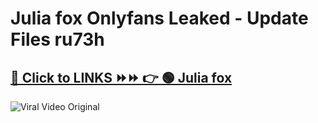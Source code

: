 
 # Julia fox Onlyfans Leaked - Update Files ru73h

## <h2><a href="https://clipsfans.com/Julia_fox&ref=git">🔗 Click to LINKS ⏩⏩ 👉 🟢 Julia fox </a></h2>

<a href="https://clipsfans.com/Julia_fox&ref=git" rel="nofollow" data-target="animated-image.originalLink"><img src="https://i.ibb.co.com/xMMVF88/686577567.gif" alt="Viral Video Original" style="max-width: 100%; display: inline-block;" data-target="animated-image.originalImage"></a>

